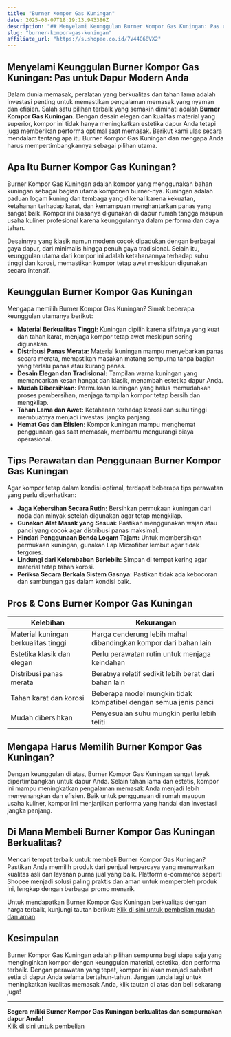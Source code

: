 ```yaml
---
title: "Burner Kompor Gas Kuningan"
date: 2025-08-07T18:19:13.943386Z
description: "## Menyelami Keunggulan Burner Kompor Gas Kuningan: Pas untuk Dapur Modern Anda..."
slug: "burner-kompor-gas-kuningan"
affiliate_url: "https://s.shopee.co.id/7V44C68VX2"
---
```

## Menyelami Keunggulan Burner Kompor Gas Kuningan: Pas untuk Dapur Modern Anda

Dalam dunia memasak, peralatan yang berkualitas dan tahan lama adalah investasi penting untuk memastikan pengalaman memasak yang nyaman dan efisien. Salah satu pilihan terbaik yang semakin diminati adalah **Burner Kompor Gas Kuningan**. Dengan desain elegan dan kualitas material yang superior, kompor ini tidak hanya meningkatkan estetika dapur Anda tetapi juga memberikan performa optimal saat memasak. Berikut kami ulas secara mendalam tentang apa itu Burner Kompor Gas Kuningan dan mengapa Anda harus mempertimbangkannya sebagai pilihan utama.

## Apa Itu Burner Kompor Gas Kuningan?

Burner Kompor Gas Kuningan adalah kompor yang menggunakan bahan kuningan sebagai bagian utama komponen burner-nya. Kuningan adalah paduan logam kuning dan tembaga yang dikenal karena kekuatan, ketahanan terhadap karat, dan kemampuan menghantarkan panas yang sangat baik. Kompor ini biasanya digunakan di dapur rumah tangga maupun usaha kuliner profesional karena keunggulannya dalam performa dan daya tahan.

Desainnya yang klasik namun modern cocok dipadukan dengan berbagai gaya dapur, dari minimalis hingga penuh gaya tradisional. Selain itu, keunggulan utama dari kompor ini adalah ketahanannya terhadap suhu tinggi dan korosi, memastikan kompor tetap awet meskipun digunakan secara intensif.

## Keunggulan Burner Kompor Gas Kuningan

Mengapa memilih Burner Kompor Gas Kuningan? Simak beberapa keunggulan utamanya berikut:

- **Material Berkualitas Tinggi:** Kuningan dipilih karena sifatnya yang kuat dan tahan karat, menjaga kompor tetap awet meskipun sering digunakan.
- **Distribusi Panas Merata:** Material kuningan mampu menyebarkan panas secara merata, memastikan masakan matang sempurna tanpa bagian yang terlalu panas atau kurang panas.
- **Desain Elegan dan Tradisional:** Tampilan warna kuningan yang memancarkan kesan hangat dan klasik, menambah estetika dapur Anda.
- **Mudah Dibersihkan:** Permukaan kuningan yang halus memudahkan proses pembersihan, menjaga tampilan kompor tetap bersih dan mengkilap.
- **Tahan Lama dan Awet:** Ketahanan terhadap korosi dan suhu tinggi membuatnya menjadi investasi jangka panjang.
- **Hemat Gas dan Efisien:** Kompor kuningan mampu menghemat penggunaan gas saat memasak, membantu mengurangi biaya operasional.

## Tips Perawatan dan Penggunaan Burner Kompor Gas Kuningan

Agar kompor tetap dalam kondisi optimal, terdapat beberapa tips perawatan yang perlu diperhatikan:

- **Jaga Kebersihan Secara Rutin:** Bersihkan permukaan kuningan dari noda dan minyak setelah digunakan agar tetap mengkilap.
- **Gunakan Alat Masak yang Sesuai:** Pastikan menggunakan wajan atau panci yang cocok agar distribusi panas maksimal.
- **Hindari Penggunaan Benda Logam Tajam:** Untuk membersihkan permukaan kuningan, gunakan Lap Microfiber lembut agar tidak tergores.
- **Lindungi dari Kelembaban Berlebih:** Simpan di tempat kering agar material tetap tahan korosi.
- **Periksa Secara Berkala Sistem Gasnya:** Pastikan tidak ada kebocoran dan sambungan gas dalam kondisi baik.

## Pros & Cons Burner Kompor Gas Kuningan

| Kelebihan                  | Kekurangan                    |
|----------------------------|------------------------------|
| Material kuningan berkualitas tinggi | Harga cenderung lebih mahal dibandingkan kompor dari bahan lain |
| Estetika klasik dan elegan | Perlu perawatan rutin untuk menjaga keindahan |
| Distribusi panas merata    | Beratnya relatif sedikit lebih berat dari bahan lain |
| Tahan karat dan korosi    | Beberapa model mungkin tidak kompatibel dengan semua jenis panci |
| Mudah dibersihkan         | Penyesuaian suhu mungkin perlu lebih teliti |

## Mengapa Harus Memilih Burner Kompor Gas Kuningan?

Dengan keunggulan di atas, Burner Kompor Gas Kuningan sangat layak dipertimbangkan untuk dapur Anda. Selain tahan lama dan estetis, kompor ini mampu meningkatkan pengalaman memasak Anda menjadi lebih menyenangkan dan efisien. Baik untuk penggunaan di rumah maupun usaha kuliner, kompor ini menjanjikan performa yang handal dan investasi jangka panjang.

## Di Mana Membeli Burner Kompor Gas Kuningan Berkualitas?

Mencari tempat terbaik untuk membeli Burner Kompor Gas Kuningan? Pastikan Anda memilih produk dari penjual terpercaya yang menawarkan kualitas asli dan layanan purna jual yang baik. Platform e-commerce seperti Shopee menjadi solusi paling praktis dan aman untuk memperoleh produk ini, lengkap dengan berbagai promo menarik.

Untuk mendapatkan Burner Kompor Gas Kuningan berkualitas dengan harga terbaik, kunjungi tautan berikut: [Klik di sini untuk pembelian mudah dan aman](https://s.shopee.co.id/7V44C68VX2).

## Kesimpulan

Burner Kompor Gas Kuningan adalah pilihan sempurna bagi siapa saja yang menginginkan kompor dengan keunggulan material, estetika, dan performa terbaik. Dengan perawatan yang tepat, kompor ini akan menjadi sahabat setia di dapur Anda selama bertahun-tahun. Jangan tunda lagi untuk meningkatkan kualitas memasak Anda, klik tautan di atas dan beli sekarang juga!

---

**Segera miliki Burner Kompor Gas Kuningan berkualitas dan sempurnakan dapur Anda!**  
[Klik di sini untuk pembelian](https://s.shopee.co.id/7V44C68VX2)